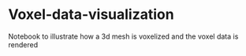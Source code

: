 # Voxel-data-visualization
Notebook to illustrate how a 3d mesh is voxelized and the voxel data is rendered
